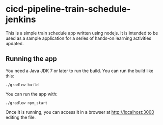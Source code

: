 # cicd-pipeline-train-schedule-jenkins

This is a simple train schedule app written using nodejs. It is intended to be used as a sample application for a series of hands-on learning activities updated.

## Running the app

You need a Java JDK 7 or later to run the build. You can run the build like this:

    ./gradlew build

You can run the app with:

    ./gradlew npm_start

Once it is running, you can access it in a browser at [http://localhost:3000](http://localhost:3000)
editing the file.
